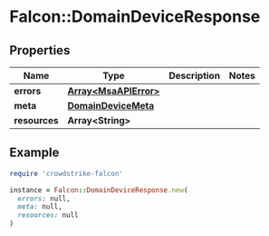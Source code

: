 # Falcon::DomainDeviceResponse

## Properties

| Name | Type | Description | Notes |
| ---- | ---- | ----------- | ----- |
| **errors** | [**Array&lt;MsaAPIError&gt;**](MsaAPIError.md) |  |  |
| **meta** | [**DomainDeviceMeta**](DomainDeviceMeta.md) |  |  |
| **resources** | **Array&lt;String&gt;** |  |  |

## Example

```ruby
require 'crowdstrike-falcon'

instance = Falcon::DomainDeviceResponse.new(
  errors: null,
  meta: null,
  resources: null
)
```

